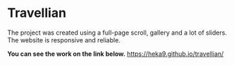 # Travellian

The project was created using a full-page scroll, gallery and a lot of sliders. 
The website is responsive and reliable.

**You can see the work on the link below.**
https://heka9.github.io/travellian/
